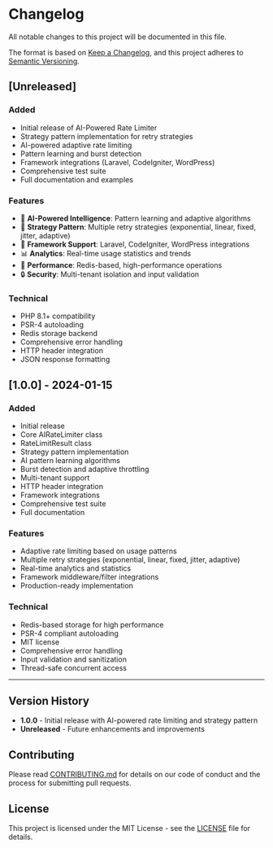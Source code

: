 # Changelog

All notable changes to this project will be documented in this file.

The format is based on [Keep a Changelog](https://keepachangelog.com/en/1.0.0/),
and this project adheres to [Semantic Versioning](https://semver.org/spec/v2.0.0.html).

## [Unreleased]

### Added
- Initial release of AI-Powered Rate Limiter
- Strategy pattern implementation for retry strategies
- AI-powered adaptive rate limiting
- Pattern learning and burst detection
- Framework integrations (Laravel, CodeIgniter, WordPress)
- Comprehensive test suite
- Full documentation and examples

### Features
- 🤖 **AI-Powered Intelligence**: Pattern learning and adaptive algorithms
- 🎯 **Strategy Pattern**: Multiple retry strategies (exponential, linear, fixed, jitter, adaptive)
- 🔧 **Framework Support**: Laravel, CodeIgniter, WordPress integrations
- 📊 **Analytics**: Real-time usage statistics and trends
- 🚀 **Performance**: Redis-based, high-performance operations
- 🔒 **Security**: Multi-tenant isolation and input validation

### Technical
- PHP 8.1+ compatibility
- PSR-4 autoloading
- Redis storage backend
- Comprehensive error handling
- HTTP header integration
- JSON response formatting

## [1.0.0] - 2024-01-15

### Added
- Initial release
- Core AIRateLimiter class
- RateLimitResult class
- Strategy pattern implementation
- AI pattern learning algorithms
- Burst detection and adaptive throttling
- Multi-tenant support
- HTTP header integration
- Framework integrations
- Comprehensive test suite
- Full documentation

### Features
- Adaptive rate limiting based on usage patterns
- Multiple retry strategies (exponential, linear, fixed, jitter, adaptive)
- Real-time analytics and statistics
- Framework middleware/filter integrations
- Production-ready implementation

### Technical
- Redis-based storage for high performance
- PSR-4 compliant autoloading
- MIT license
- Comprehensive error handling
- Input validation and sanitization
- Thread-safe concurrent access

---

## Version History

- **1.0.0** - Initial release with AI-powered rate limiting and strategy pattern
- **Unreleased** - Future enhancements and improvements

## Contributing

Please read [CONTRIBUTING.md](CONTRIBUTING.md) for details on our code of conduct and the process for submitting pull requests.

## License

This project is licensed under the MIT License - see the [LICENSE](LICENSE) file for details. 